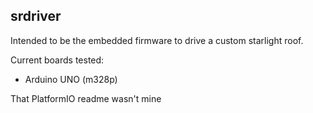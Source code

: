 ## srdriver

Intended to be the embedded firmware to drive a custom starlight roof.

Current boards tested:

* Arduino UNO (m328p)

That PlatformIO readme wasn't mine
